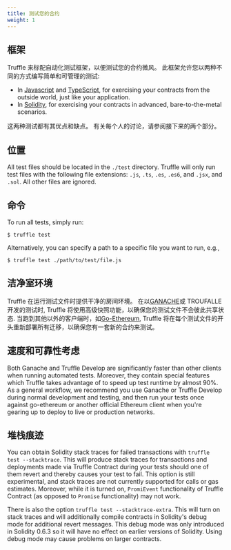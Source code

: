 ```yaml
---
title: 测试您的合约
weight: 1
---
```


## 框架

Truffle 来标配自动化测试框架，以便测试您的合约微风。
此框架允许您以两种不同的方式编写简单和可管理的测试:

- In [Javascript](/docs/getting_started/javascript-tests) and [TypeScript](/docs/getting_started/javascript-tests#typescript-file-support), for exercising your contracts from the outside world, just like your application.
- In [Solidity](/docs/getting_started/solidity-tests), for exercising your contracts in advanced, bare-to-the-metal scenarios.

这两种测试都有其优点和缺点。
有关每个人的讨论，请参阅接下来的两个部分。

## 位置

All test files should be located in the `./test` directory. Truffle will only run test files with the following file extensions: `.js`, `.ts`, `.es`, `.es6`, and `.jsx`, and `.sol`. All other files are ignored.

## 命令

To run all tests, simply run:

```shell
$ truffle test
```

Alternatively, you can specify a path to a specific file you want to run, e.g.,

```shell
$ truffle test ./path/to/test/file.js
```

## 洁净室环境

Truffle 在运行测试文件时提供干净的房间环境。
在以[GANACHE](/ganache)或 TROUFALLE 开发的测试时, Truffle 将使用高级快照功能，以确保您的测试文件不会彼此共享状态.
当跑到其他以外的客户端时，如[Go-Ethereum](https://github.com/ethereum/go-ethereum), Truffle 将在每个测试文件的开头重新部署所有迁移，以确保您有一套新的合约来测试。

## 速度和可靠性考虑

Both Ganache and Truffle Develop are significantly faster than other clients when running automated tests. Moreover, they contain special features which Truffle takes advantage of to speed up test runtime by almost 90%. As a general workflow, we recommend you use Ganache or Truffle Develop during normal development and testing, and then run your tests once against go-ethereum or another official Ethereum client when you're gearing up to deploy to live or production networks.

## 堆栈痕迹

You can obtain Solidity stack traces for failed transactions with `truffle test --stacktrace`. This will produce stack traces for transactions and deployments made via Truffle Contract during your tests should one of them revert and thereby causes your test to fail. This option is still experimental, and stack traces are not currently supported for calls or gas estimates. Moreover, while it is turned on, `PromiEvent` functionality of Truffle Contract (as opposed to `Promise` functionality) may not work.

There is also the option `truffle test --stacktrace-extra`. This will turn on stack traces and will additionally compile contracts in Solidity's debug mode for additional revert messages. This debug mode was only introduced in Solidity 0.6.3 so it will have no effect on earlier versions of Solidity. Using debug mode may cause problems on larger contracts.
